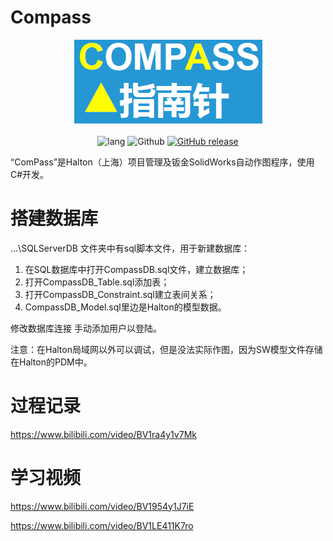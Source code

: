 # Compass

<div align="center">
 <img src="https://raw.githubusercontent.com/felixzhu1989/Compass/main/Compass/images/COMPASS.png" alt="compass">
</div>

<br/>

<div align="center">   
  <img src="https://img.shields.io/badge/language-csharp-green.svg" alt="lang">
  <img src="https://img.shields.io/badge/Github-build-blue.svg?style=flat-square" alt="Github">
  <a href="https://github.com/felixzhu1989/Compass/releases">
    <img src="https://img.shields.io/github/release/iawia002/annie.svg?style=flat-square" alt="GitHub release">
  </a> 
</div>

“ComPass”是Halton（上海）项目管理及钣金SolidWorks自动作图程序，使用C#开发。

# 搭建数据库

...\SQLServerDB 文件夹中有sql脚本文件，用于新建数据库：

1. 在SQL数据库中打开CompassDB.sql文件，建立数据库；
2. 打开CompassDB_Table.sql添加表；
3. 打开CompassDB_Constraint.sql建立表间关系；
4. CompassDB_Model.sql里边是Halton的模型数据。

修改数据库连接
手动添加用户以登陆。

注意：在Halton局域网以外可以调试，但是没法实际作图，因为SW模型文件存储在Halton的PDM中。


# 过程记录

 https://www.bilibili.com/video/BV1ra4y1v7Mk
 
 
# 学习视频
 https://www.bilibili.com/video/BV1954y1J7iE
 
 https://www.bilibili.com/video/BV1LE411K7ro
 
 
 
